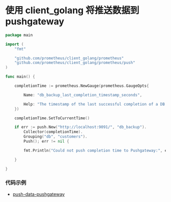 # 使用 client_golang 将推送数据到 pushgateway

```go
package main

import (
	"fmt"

	"github.com/prometheus/client_golang/prometheus"
	"github.com/prometheus/client_golang/prometheus/push"
)

func main() {

	completionTime := prometheus.NewGauge(prometheus.GaugeOpts{

		Name: "db_backup_last_completion_timestamp_seconds",

		Help: "The timestamp of the last successful completion of a DB backup.",
	})

	completionTime.SetToCurrentTime()

	if err := push.New("http://localhost:9091/", "db_backup").
		Collector(completionTime).
		Grouping("db", "customers").
		Push(); err != nil {

		fmt.Println("Could not push completion time to Pushgateway:", err)

	}

}

```

### 代码示例

* [push-data-pushgateway](https://github.com/jaronnie/gopher-road/tree/main/code/middleware/prometheus/push-data-pushgateway)